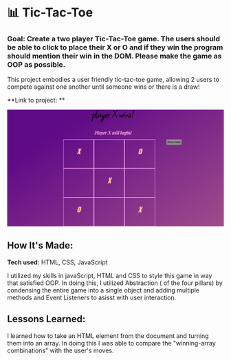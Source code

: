 # 📊 Tic-Tac-Toe

### Goal: Create a two player Tic-Tac-Toe game. The users should be able to click to place their X or O and if they win the program should mention their win in the DOM. Please make the game as OOP as possible.

This project embodies a user friendly tic-tac-toe game, allowing 2 users to compete against one another until someone wins or there is a draw!

**Link to project: ** 

![alt tag](pic.PNG)

## How It's Made:

**Tech used:** HTML, CSS, JavaScript

I utilized my skills in javaScript, HTML and CSS to style this game in way that satisfied OOP. In doing this, I utilized Abstraction ( of the four pillars) by condensing the entire game into a single object and adding multiple methods and Event Listeners to asisst with user interaction.

## Lessons Learned:
I learned how to take an HTML element from the document and turning them into an array. In doing this I was able to compare the "winning-array combinations" with the user's moves.